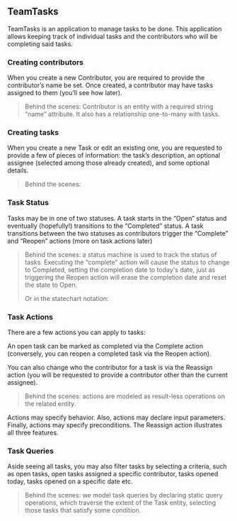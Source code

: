 ## TeamTasks

TeamTasks is an application to manage tasks to be done. This application allows keeping track of individual tasks and the contributors who will be completing said tasks.

### Creating contributors

When you create a new Contributor, you are required to provide the contributor’s name be set. Once created, a contributor may have tasks assigned to them (you’ll see how later).

> Behind the scenes: Contributor is an entity with a required string “name” attribute. It also has a relationship one-to-many with tasks.


### Creating tasks

When you create a new Task or edit an existing one, you are requested to provide a few of pieces of information: the task’s description, an optional assignee (selected among those already created), and some optional details.

> Behind the scenes: 
>

### Task Status

Tasks may be in one of two statuses. A task starts in the “Open” status and eventually (hopefully!) transitions to the “Completed” status. A task transitions between the two statuses as contributors trigger the “Complete” and “Reopen” actions (more on task actions later)

> Behind the scenes: a status machine is used to track the status of tasks. Executing the “complete” action will cause the status to change to Completed, setting the completion date to today's date, just as triggering the Reopen action will erase the completion date and reset the state to Open.
>
>Or in the statechart notation:
>

### Task Actions

There are a few actions you can apply to tasks:


An open task can be marked as completed via the Complete action (conversely, you can reopen a completed task via the Reopen action).

You can also change who the contributor for a task is via the Reassign action (you will be requested to provide a contributor other than the current assignee).

> Behind the scenes: actions are modeled as result-less operations on the related entity.

Actions may specify behavior. Also, actions may declare input parameters. Finally, actions may specify preconditions. The Reassign action illustrates all three features.

### Task Queries

Aside seeing all tasks, you may also filter tasks by selecting a criteria, such as open tasks, open tasks assigned a specific contributor, tasks opened today, tasks opened on a specific date etc. 

> Behind the scenes: we model task queries by declaring static query operations, which traverse the extent of the Task entity, selecting those tasks that satisfy some condition.

